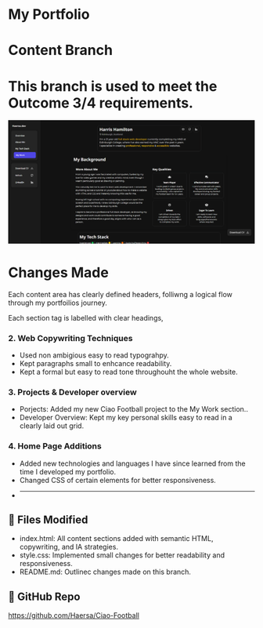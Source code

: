 # My Portfolio

# Content Branch

# This branch is used to meet the Outcome 3/4 requirements.

![Portfolio Screenshot](Projectoverview.PNG)

# Changes Made

Each content area has clearly defined headers, folliwng a logical flow through my portfoilios journey.

Each section tag is labelled with clear headings,

### 2. Web Copywriting Techniques

- Used non ambigious easy to read typograhpy.
- Kept paragraphs small to enhcance readability.
- Kept a formal but easy to read tone throughouht the whole website.

### 3. Projects & Developer overview

- Porjects: Added my new Ciao Football project to the My Work section..
- Developer Overview: Kept my key personal skills easy to read in a clearly laid out grid.

### 4. Home Page Additions

- Added new technologies and languages I have since learned from the time I developed my portfolio.
- Changed CSS of certain elements for better responsiveness.
- ***

## 📂 Files Modified

- index.html: All content sections added with semantic HTML, copywriting, and IA strategies.
- style.css: Implemented small changes for better readability and responsiveness.
- README.md: Outlinec changes made on this branch.

## 🔗 GitHub Repo

https://github.com/Haersa/Ciao-Football
